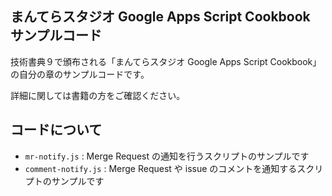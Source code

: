 まんてらスタジオ Google Apps Script Cookbook サンプルコード
---

技術書典９で頒布される「まんてらスタジオ Google Apps Script Cookbook」の自分の章のサンプルコードです。

詳細に関しては書籍の方をご確認ください。

## コードについて

- `mr-notify.js` : Merge Request の通知を行うスクリプトのサンプルです
- `comment-notify.js` : Merge Request や issue のコメントを通知するスクリプトのサンプルです
